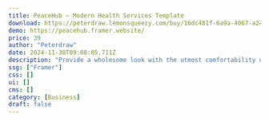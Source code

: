 ```yaml
---
title: PeaceHub — Modern Health Services Template
download: https://peterdraw.lemonsqueezy.com/buy/16dc481f-6a9a-4067-a243-431665da01a8
demo: https://peacehub.framer.website/
price: 39
author: "Peterdraw"
date: 2024-11-30T09:08:05.711Z
description: "Provide a wholesome look with the utmost comfortability using PeaceHub, the clean and modern mental health website Framer template. Its layout allows the audience to get the information easily."
ssg: ["Framer"]
css: []
ui: []
cms: []
category: [Business]
draft: false
---
```

